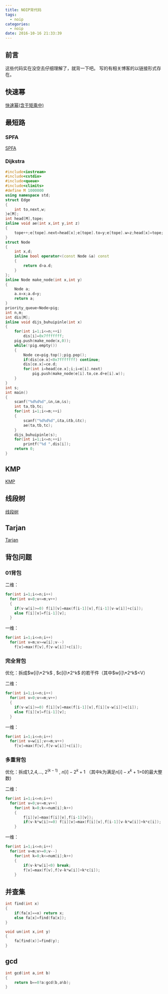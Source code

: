 ```yaml
---
title: NOIP背代码
tags:
  - noip
categories:
  - noip
date: 2016-10-16 21:33:39
---
```


## 前言
这些代码实在没空去仔细理解了，就背一下吧。
写的有相关博客的以链接形式存在。

<!--more-->

## 快速幂
[快速幂(含于矩乘中)](/2016/10/31/矩阵乘法-（矩阵）快速幂-斐波那契/#1-了解一下快速幂)

## 最短路

### SPFA
[SPFA](/2016/10/16/SPFA/)

### Dijkstra
```C++
#include<iostream>
#include<cstdio>
#include<queue>
#include<climits>
#define M 1000000
using namespace std;
struct Edge
{
	int to,next,w;
}e[M];
int head[M],tope;
inline void ae(int x,int y,int z)
{
	tope++;e[tope].next=head[x];e[tope].to=y;e[tope].w=z;head[x]=tope;
}
struct Node
{
	int x,d;
	inline bool operator<(const Node &a) const
	{
		return d>a.d;
	}
};
inline Node make_node(int x,int y)
{
	Node a;
	a.x=x;a.d=y;
	return a;
}
priority_queue<Node>pig;
int n,m;
int dis[M];
inline void dijs_buhuipinle(int x)
{
	for(int i=1;i<=n;++i)
		dis[i]=0x7fffffff;
	pig.push(make_node(x,0));
	while(!pig.empty())
	{
		Node ce=pig.top();pig.pop();
		if(dis[ce.x]<0x7fffffff) continue;
		dis[ce.x]=ce.d;
		for(int i=head[ce.x];i;i=e[i].next)
			pig.push(make_node(e[i].to,ce.d+e[i].w));
	}
}
int s;
int main()
{
	scanf("%d%d%d",&n,&m,&s);
	int ta,tb,tc;
	for(int i=1;i<=m;++i)
	{
		scanf("%d%d%d",&ta,&tb,&tc);
		ae(ta,tb,tc);
	}
	dijs_buhuipinle(s);
	for(int i=1;i<=n;++i)
		printf("%d ",dis[i]);
	return 0;
}
```

## KMP
[KMP](/2016/10/17/KMP/)

## 线段树
[线段树](/2016/10/16/线段树/)

## Tarjan
[Tarjan](/2016/10/13/Tarjan（强连通分量）/)

## 背包问题

### 01背包
二维：
```C++
for(int i=1;i<=n;i++)
  for(int v=0;v<=m;v++)
  {
  	if(v-w[i]>=0) f[i][v]=max(f[i-1][v],f[i-1][v-w[i]]+c[i]);
  	else f[i][v]=f[i-1][v];
  }
```
一维：
```C++
for(int i=1;i<=n;i++)
  for(int v=m;v>=w[i];v--)
    f[v]=max(f[v],f[v-w[i]]+c[i]);
```

### 完全背包
优化：拆成$w[i]\*2^k$ , $c[i]\*2^k$ 的若干件（其中$w[i]\*2^k$<V）

二维：
```C++
for(int i=1;i<=n;i++)
  for(int v=0;v<=m;v++)
  {
  	if(v-w[i]>=0) f[i][v]=max(f[i-1][v],f[i][v-w[i]]+c[i]);
  	else f[i][v]=f[i-1][v];
  } 
```
一维：
```C++
for(int i=1;i<=n;i++)
  for(int v=w[i];v<=m;v++)
    f[v]=max(f[v],f[v-w[i]]+c[i]);
```

### 多重背包
优化：拆成1,2,4,…, $2^(k-1)$ , $n[i]-2^k+1$ （其中k为满足$n[i]-x^k+1$>0的最大整数)

二维：
```C++
for(int i=1;i<=n;i++)
  for(int v=0;v<=m;v++)
    for(int k=0;k<=num[i];k++)
    {
    	f[i][v]=max(f[i][v],f[i-1][v]);
  	    if(v-k*w[i]>=0) f[i][v]=max(f[i][v],f[i-1][v-k*w[i]]+k*c[i]);
    }
```
一维：
```C++
for(int i=1;i<=n;i++)
  for(int v=m;v>=0;v--)
    for(int k=0;k<=num[i];k++)
    {
        if(v-k*w[i]<0) break;
        f[v]=max(f[v],f[v-k*w[i]]+k*c[i]);
    }
```

## 并查集
```C++
int find(int x)
{
	if(fa[x]==x) return x;
	else fa[x]=find(fa[x]);
}

void un(int x,int y)
{
	fa[find(x)]=find(y);
}
```

## gcd
```C++
int gcd(int a,int b)
{
    return b==0?a:gcd(b,a%b);
}
```

